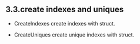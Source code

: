 ## 3.3.create indexes and uniques

* CreateIndexes
create indexes with struct.

* CreateUniques
create unique indexes with struct.
